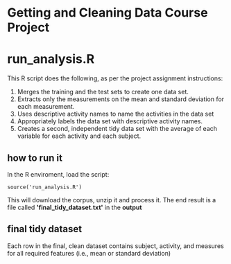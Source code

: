 Getting and Cleaning Data Course Project
========================================

# run_analysis.R

This R script does the following, as per the project assignment instructions:

1. Merges the training and the test sets to create one data set.
2. Extracts only the measurements on the mean and standard deviation for each measurement. 
3. Uses descriptive activity names to name the activities in the data set
4. Appropriately labels the data set with descriptive activity names. 
5. Creates a second, independent tidy data set with the average of each variable for each activity and each subject. 

## how to run it

In the R enviroment, load the script:

```
source('run_analysis.R')
```

This will download the corpus, unzip it and process it. The end result is a file called **'final_tidy_dataset.txt'** in the **output**

## final tidy dataset

Each row in the final, clean dataset contains subject, activity, and measures for all required features (i.e., mean or standard deviation)
